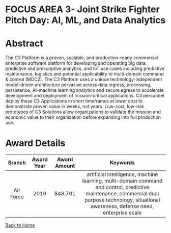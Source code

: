 
FOCUS AREA 3- Joint Strike Fighter Pitch Day: AI, ML, and Data Analytics
========================================================================

# Abstract


The C3 Platform is a proven, scalable, and production-ready commercial enterprise software platform for developing and operating big data, predictive and prescriptive analytics, and IoT use cases including predictive maintenance, logistics and potential applicability to multi-domain command & control (MDC2). The C3 Platform uses a unique technology-independent model-driven architecture pervasive across data ingress, processing, persistence, AI-machine learning analytics and secure egress to accelerate development and deployment of mission-critical applications. C3 personnel deploy these C3 Applications in short timeframes at lower cost to demonstrate proven value in weeks, not years. Low-cost, low-risk prototypes of C3 Solutions allow organizations to validate the mission and economic value to their organization before expanding into full production use.  

# Award Details

|Branch|Award Year|Award Amount|Keywords|
| :---: | :---: | :---: | :---: |
|Air Force|2019|$48,701|artificial intelligence, machine learning, multi-domain command and control, predictive maintenance, commercial dual purpose technology, situational awareness, defense need, enterprise scale|
  
  


[Back to Home](https://github.com/chrischow/dod_sbir_awards/Reports/DJ/#1552)
